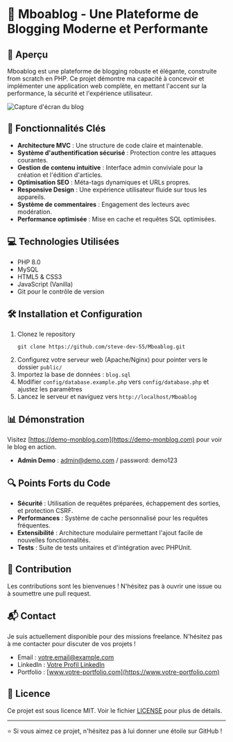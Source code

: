 # 🚀 Mboablog - Une Plateforme de Blogging Moderne et Performante

## 📌 Aperçu
Mboablog est une plateforme de blogging robuste et élégante, construite from scratch en PHP. Ce projet démontre ma capacité à concevoir et implémenter une application web complète, en mettant l'accent sur la performance, la sécurité et l'expérience utilisateur.

![Capture d'écran du blog](lien_vers_capture_ecran.png)

## 🌟 Fonctionnalités Clés

- **Architecture MVC** : Une structure de code claire et maintenable.
- **Système d'authentification sécurisé** : Protection contre les attaques courantes.
- **Gestion de contenu intuitive** : Interface admin conviviale pour la création et l'édition d'articles.
- **Optimisation SEO** : Méta-tags dynamiques et URLs propres.
- **Responsive Design** : Une expérience utilisateur fluide sur tous les appareils.
- **Système de commentaires** : Engagement des lecteurs avec modération.
- **Performance optimisée** : Mise en cache et requêtes SQL optimisées.

## 💻 Technologies Utilisées

- PHP 8.0
- MySQL
- HTML5 & CSS3
- JavaScript (Vanilla)
- Git pour le contrôle de version

## 🛠 Installation et Configuration

1. Clonez le repository
   ```
   git clone https://github.com/steve-dev-55/Mboablog.git
   ```
2. Configurez votre serveur web (Apache/Nginx) pour pointer vers le dossier `public/`
3. Importez la base de données : `blog.sql`
4. Modifier `config/database.example.php` vers `config/database.php` et ajustez les paramètres
5. Lancez le serveur et naviguez vers `http://localhost/Mboablog`

## 📊 Démonstration

Visitez [https://demo-monblog.com](https://demo-monblog.com) pour voir le blog en action.
- **Admin Demo** : admin@demo.com / password: demo123

## 🔍 Points Forts du Code

- **Sécurité** : Utilisation de requêtes préparées, échappement des sorties, et protection CSRF.
- **Performances** : Système de cache personnalisé pour les requêtes fréquentes.
- **Extensibilité** : Architecture modulaire permettant l'ajout facile de nouvelles fonctionnalités.
- **Tests** : Suite de tests unitaires et d'intégration avec PHPUnit.

## 🤝 Contribution

Les contributions sont les bienvenues ! N'hésitez pas à ouvrir une issue ou à soumettre une pull request.

## 📬 Contact

Je suis actuellement disponible pour des missions freelance. N'hésitez pas à me contacter pour discuter de vos projets !

- Email : votre.email@example.com
- LinkedIn : [Votre Profil LinkedIn](https://www.linkedin.com/in/votre-profil/)
- Portfolio : [www.votre-portfolio.com](https://www.votre-portfolio.com)

## 📜 Licence

Ce projet est sous licence MIT. Voir le fichier [LICENSE](LICENSE) pour plus de détails.

---

⭐ Si vous aimez ce projet, n'hésitez pas à lui donner une étoile sur GitHub !
